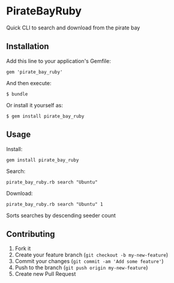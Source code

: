 # PirateBayRuby

Quick CLI to search and download from the pirate bay

## Installation

Add this line to your application's Gemfile:

    gem 'pirate_bay_ruby'

And then execute:

    $ bundle

Or install it yourself as:

    $ gem install pirate_bay_ruby

## Usage

Install:

	gem install pirate_bay_ruby

Search:

	pirate_bay_ruby.rb search "Ubuntu"

Download:

	pirate_bay_ruby.rb search "Ubuntu" 1


Sorts searches by descending seeder count

## Contributing

1. Fork it
2. Create your feature branch (`git checkout -b my-new-feature`)
3. Commit your changes (`git commit -am 'Add some feature'`)
4. Push to the branch (`git push origin my-new-feature`)
5. Create new Pull Request
